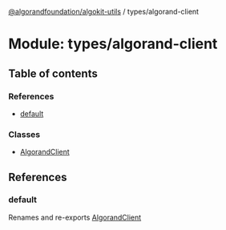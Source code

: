 [@algorandfoundation/algokit-utils](../README.md) / types/algorand-client

# Module: types/algorand-client

## Table of contents

### References

- [default](types_algorand_client.md#default)

### Classes

- [AlgorandClient](../classes/types_algorand_client.AlgorandClient.md)

## References

### default

Renames and re-exports [AlgorandClient](../classes/types_algorand_client.AlgorandClient.md)
